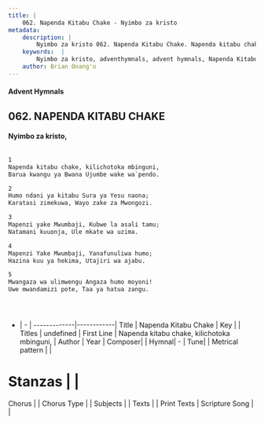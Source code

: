 ```yaml
---
title: |
    062. Napenda Kitabu Chake - Nyimbo za kristo
metadata:
    description: |
        Nyimbo za kristo 062. Napenda Kitabu Chake. Napenda kitabu chake, kilichotoka mbinguni, Barua kwangu ya Bwana Ujumbe wake wa`pendo.  
    keywords:  |
        Nyimbo za kristo, adventhymnals, advent hymnals, Napenda Kitabu Chake, Napenda kitabu chake, kilichotoka mbinguni,. 
    author: Brian Onang'o
---
```


#### Advent Hymnals
## 062. NAPENDA KITABU CHAKE
####  Nyimbo za kristo,

```txt

1
Napenda kitabu chake, kilichotoka mbinguni,
Barua kwangu ya Bwana Ujumbe wake wa`pendo.

2
Humo ndani ya kitabu Sura ya Yesu naona;
Karatasi zimekuwa, Wayo zake za Mwongozi.

3
Mapenzi yake Mwumbaji, Kubwe la asali tamu;
Natamani kuuonja, Ule mkate wa uzima.

4
Mapenzi Yake Mwumbaji, Yanafunuliwa humo;
Hazina kuu ya hekima, Utajiri wa ajabu.

5
Mwangaza wa ulimwengu Angaza humo moyoni!
Uwe mwandamizi pote, Taa ya hatua zangu.





```

- |   -  |
-------------|------------|
Title | Napenda Kitabu Chake |
Key |  |
Titles | undefined |
First Line | Napenda kitabu chake, kilichotoka mbinguni, |
Author | 
Year | 
Composer| |
Hymnal|  - |
Tune|  |
Metrical pattern | |
# Stanzas |  |
Chorus |  |
Chorus Type |  |
Subjects | |
Texts |  |
Print Texts | 
Scripture Song |  |
    
